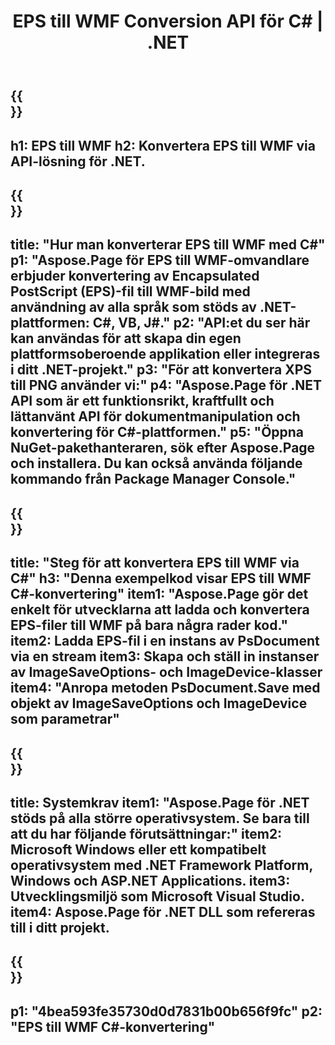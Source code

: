 ﻿---
translation: true
template: /_templates/_conversion-child-net.md
title: EPS till WMF Conversion API för C# | .NET
url: /net/conversion/eps-to-wmf/
description: Exempelkod för konvertering av EPS till WMF C#. Använd API-exempelkod för batch-EPS-filer till WMF-konvertering inom VB.NET, Asp.NET eller någon .NET-baserad applikation.
informat: EPS
outformat: WMF
otherformats: XPS PS
---

{{<section banner>}}
---
h1: EPS till WMF
h2: Konvertera EPS till WMF via API-lösning för .NET.
---

{{<section overview>}}
---
title: "Hur man konverterar EPS till WMF med C#"
p1: "Aspose.Page för EPS till WMF-omvandlare erbjuder konvertering av Encapsulated PostScript (EPS)-fil till WMF-bild med användning av alla språk som stöds av .NET-plattformen: C#, VB, J#."
p2: "API:et du ser här kan användas för att skapa din egen plattformsoberoende applikation eller integreras i ditt .NET-projekt."
p3: "För att konvertera XPS till PNG använder vi:"
p4: "Aspose.Page för .NET API som är ett funktionsrikt, kraftfullt och lättanvänt API för dokumentmanipulation och konvertering för C#-plattformen."
p5: "Öppna NuGet-pakethanteraren, sök efter Aspose.Page och installera. Du kan också använda följande kommando från Package Manager Console."
---

{{<section feature1>}}
---
title: "Steg för att konvertera EPS till WMF via C#"
h3: "Denna exempelkod visar EPS till WMF C#-konvertering"
item1: "Aspose.Page gör det enkelt för utvecklarna att ladda och konvertera EPS-filer till WMF på bara några rader kod."
item2: Ladda EPS-fil i en instans av PsDocument via en stream
item3: Skapa och ställ in instanser av ImageSaveOptions- och ImageDevice-klasser
item4: "Anropa metoden PsDocument.Save med objekt av ImageSaveOptions och ImageDevice som parametrar"
---

{{<section feature2>}}
---
title: Systemkrav
item1: "Aspose.Page för .NET stöds på alla större operativsystem. Se bara till att du har följande förutsättningar:"
item2: Microsoft Windows eller ett kompatibelt operativsystem med .NET Framework Platform, Windows och ASP.NET Applications.
item3: Utvecklingsmiljö som Microsoft Visual Studio.
item4: Aspose.Page för .NET DLL som refereras till i ditt projekt.
---

{{<section gist>}}
---
p1: "4bea593fe35730d0d7831b00b656f9fc"
p2: "EPS till WMF C#-konvertering"
---
